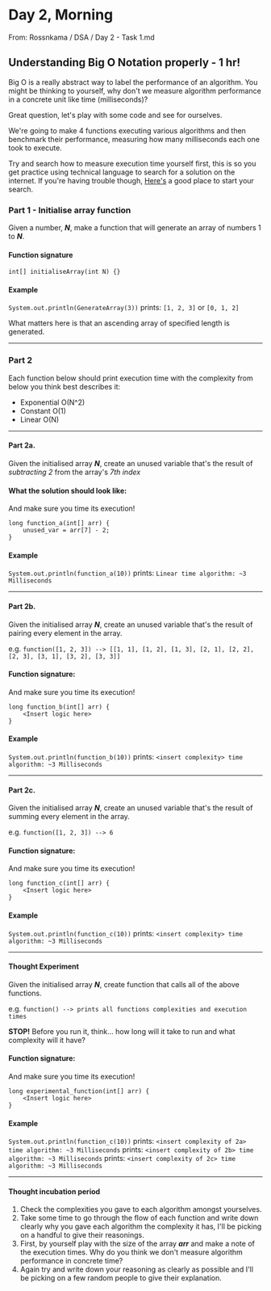 # Day 2, Morning


From: Rossnkama / DSA / Day 2 - Task 1.md

## Understanding Big O Notation properly - 1 hr!
Big O is a really abstract way to label the performance of an algorithm. You might be thinking to yourself, why don't we measure algorithm performance in a concrete unit like time (milliseconds)?

Great question, let's play with some code and see for ourselves.

We're going to make 4 functions executing various algorithms and then benchmark their performance, measuring how many milliseconds each one took to execute.

Try and search how to measure execution time yourself first, this is so you get practice using technical language to search for a solution on the internet. If you're having trouble though, [Here's](https://www.google.co.uk/search?q=How+to+measure+execution+time+for+a+Java+method%3F&btnK=Google+Search&source=hp&ei=nnp5YfOlMZuUxc8PorG74Aw&iflsig=ALs-wAMAAAAAYXmIrte6aGiwFrxiymtMNO76xABcGnhS&gs_ssp=eJzj4tLP1TcwMkszLypTYDRgdGDw4ihOLkotT8usAABZOAdM&oq=screwfix&gs_lcp=Cgdnd3Mtd2l6EAEYATILCAAQgAQQsQMQgwEyDgguEIAEELEDEMcBEKMCMg4ILhCABBCxAxDHARDRAzIOCC4QgAQQsQMQxwEQowIyDgguEIAEELEDEMcBEKMCMggILhCABBCxAzILCAAQgAQQsQMQgwEyCwgAEIAEELEDEIMBMgUILhCABDIFCAAQgAQ6DggAEOoCEI8BEIwDEOUCOg4ILhDqAhCPARCMAxDlAlD2NFj2NGCsR2gBcAB4AIABLogBLpIBATGYAQCgAQGwAQo&sclient=gws-wiz) a good place to start your search.

### Part 1 - Initialise array function
Given a number, ***N***,  make a function that will generate an array of numbers 1 to ***N***.

#### Function signature
```int[] initialiseArray(int N) {}```

#### Example
```System.out.println(GenerateArray(3))```
prints: ```[1, 2, 3]``` or ```[0, 1, 2]```

What matters here is that an ascending array of specified length is generated.

---
### Part 2
Each function below should print execution time with the complexity from below you think best describes it:
- Exponential O(N^2)
- Constant O(1)
- Linear O(N)
---
#### Part 2a.
Given the initialised array ***N***, create an unused variable that's the result of *subtracting 2* from the array's *7th index*

#### What the solution should look like:
And make sure you time its execution!
```
long function_a(int[] arr) {
	unused_var = arr[7] - 2;
}
```

#### Example
```System.out.println(function_a(10))```
prints: ```Linear time algorithm: ~3 Milliseconds```

---
#### Part 2b.
Given the initialised array ***N***, create an unused variable that's the result of pairing every element in the array.

e.g. ```function([1, 2, 3]) --> [[1, 1], [1, 2], [1, 3], [2, 1], [2, 2], [2, 3], [3, 1], [3, 2], [3, 3]]```

#### Function signature:
And make sure you time its execution!
```
long function_b(int[] arr) {
	<Insert logic here>
}
```

#### Example
```System.out.println(function_b(10))```
prints: ```<insert complexity> time algorithm: ~3 Milliseconds```

---
#### Part 2c.
Given the initialised array ***N***, create an unused variable that's the result of summing every element in the array.

e.g. ```function([1, 2, 3]) --> 6```

#### Function signature:
And make sure you time its execution!
```
long function_c(int[] arr) {
	<Insert logic here>
}
```

#### Example
```System.out.println(function_c(10))```
prints: ```<insert complexity> time algorithm: ~3 Milliseconds```

---
#### Thought Experiment
Given the initialised array ***N***, create function that calls all of the above functions.

e.g. ```function() --> prints all functions complexities and execution times```

**STOP!** Before you run it, think... how long will it take to run and what complexity will it have?

#### Function signature:
And make sure you time its execution!
```
long experimental_function(int[] arr) {
	<Insert logic here>
}
```

#### Example
```System.out.println(function_c(10))```
prints: ```<insert complexity of 2a> time algorithm: ~3 Milliseconds```
prints: ```<insert complexity of 2b> time algorithm: ~3 Milliseconds```
prints: ```<insert complexity of 2c> time algorithm: ~3 Milliseconds```

---
#### Thought incubation period
1. Check the complexities you gave to each algorithm amongst yourselves.
2. Take some time to go through the flow of each function and write down clearly why you gave each algorithm the complexity it has, I'll be picking on a handful to give their reasonings.
3. First, by yourself play with the size of the array ***arr*** and make a note of the execution times. Why do you think we don't measure algorithm performance in concrete time?
4. Again try and write down your reasoning as clearly as possible and I'll be picking on a few random people to give their explanation.